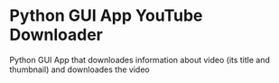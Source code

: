 # Python GUI App YouTube Downloader
 Python GUI App that downloades information about video (its title and thumbnail) and downloades the video
